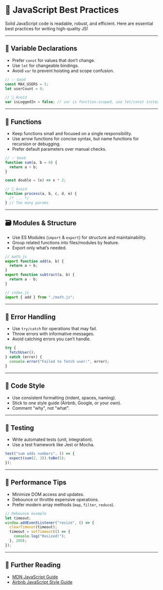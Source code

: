 # 🧠 JavaScript Best Practices

Solid JavaScript code is readable, robust, and efficient. Here are essential best practices for writing high-quality JS!

---

## 🔧 Variable Declarations

- Prefer `const` for values that don’t change.
- Use `let` for changeable bindings.
- Avoid `var` to prevent hoisting and scope confusion.

```js
// ✅ Good
const MAX_USERS = 5;
let userCount = 0;

// 🔴 Avoid
var isLoggedIn = false; // var is function-scoped, use let/const instead.
```

---

## 🧩 Functions

- Keep functions small and focused on a single responsibility.
- Use arrow functions for concise syntax, but name functions for recursion or debugging.
- Prefer default parameters over manual checks.

```js
// ✅ Good
function sum(a, b = 0) {
  return a + b;
}

const double = (x) => x * 2;

// 🔴 Avoid
function process(a, b, c, d, e) {
  /* ... */
} // Too many params
```

---

## 🗃️ Modules & Structure

- Use ES Modules (`import` & `export`) for structure and maintainability.
- Group related functions into files/modules by feature.
- Export only what’s needed.

```js
// math.js
export function add(a, b) {
  return a + b;
}
export function subtract(a, b) {
  return a - b;
}

// index.js
import { add } from "./math.js";
```

---

## 🧠 Error Handling

- Use `try/catch` for operations that may fail.
- Throw errors with informative messages.
- Avoid catching errors you can’t handle.

```js
try {
  fetchUser();
} catch (error) {
  console.error("Failed to fetch user:", error);
}
```

---

## 📝 Code Style

- Use consistent formatting (indent, spaces, naming).
- Stick to one style guide (Airbnb, Google, or your own).
- Comment "why", not "what".

---

## 🧪 Testing

- Write automated tests (unit, integration).
- Use a test framework like Jest or Mocha.

```js
test("sum adds numbers", () => {
  expect(sum(2, 3)).toBe(5);
});
```

---

## 🚀 Performance Tips

- Minimize DOM access and updates.
- Debounce or throttle expensive operations.
- Prefer modern array methods (`map`, `filter`, `reduce`).

```js
// Debounce example
let timeout;
window.addEventListener("resize", () => {
  clearTimeout(timeout);
  timeout = setTimeout(() => {
    console.log("Resized!");
  }, 200);
});
```

---

## 📝 Further Reading

- [MDN JavaScript Guide](https://developer.mozilla.org/en-US/docs/Web/JavaScript/Guide)
- [Airbnb JavaScript Style Guide](https://airbnb.io/javascript/)
